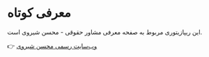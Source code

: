 # معرفی کوتاه

این ریپازیتوری مربوط به صفحه معرفی مشاور حقوقی - محسن شیروی است.

👉 [وب‌سایت رسمی محسن شیروی](https://mohsenshiravi.ir)
